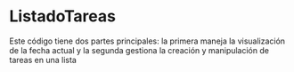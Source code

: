 # ListadoTareas
 Este código tiene dos partes principales: la primera maneja la visualización de la fecha actual y la segunda gestiona la creación y manipulación de tareas en una lista
